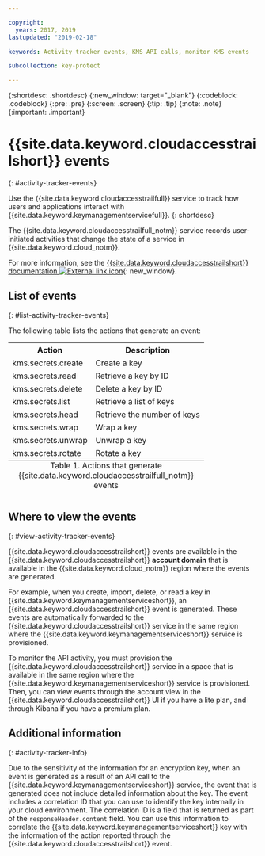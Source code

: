 ```yaml
---

copyright:
  years: 2017, 2019
lastupdated: "2019-02-18"

keywords: Activity tracker events, KMS API calls, monitor KMS events

subcollection: key-protect

---
```


{:shortdesc: .shortdesc}
{:new_window: target="_blank"}
{:codeblock: .codeblock}
{:pre: .pre}
{:screen: .screen}
{:tip: .tip}
{:note: .note}
{:important: .important}

# {{site.data.keyword.cloudaccesstrailshort}} events
{: #activity-tracker-events}

Use the {{site.data.keyword.cloudaccesstrailfull}} service to track how users and applications interact with {{site.data.keyword.keymanagementservicefull}}. 
{: shortdesc}

The {{site.data.keyword.cloudaccesstrailfull_notm}} service records user-initiated activities that change the state of a service in {{site.data.keyword.cloud_notm}}. 

For more information, see the [{{site.data.keyword.cloudaccesstrailshort}} documentation ![External link icon](../../icons/launch-glyph.svg "External link icon")](/docs/services/cloud-activity-tracker?topic=cloud-activity-tracker-getting-started-with-cla){: new_window}.

## List of events
{: #list-activity-tracker-events}

The following table lists the actions that generate an event:

<table>
    <tr>
        <th>Action</th>
        <th>Description</th>
    </tr>
    <tr>
        <td>kms.secrets.create</td>
        <td>Create a key</td>
    </tr>
    <tr>
        <td>kms.secrets.read</td>
        <td>Retrieve a key by ID</td>
    </tr>
   <tr>
        <td>kms.secrets.delete</td>
        <td>Delete a key by ID</td>
    </tr>
    <tr>
        <td>kms.secrets.list</td>
        <td>Retrieve a list of keys</td>
    </tr>
    <tr>
        <td>kms.secrets.head</td>
        <td>Retrieve the number of keys</td>
    </tr>
     <tr>
        <td>kms.secrets.wrap</td>
        <td>Wrap a key</td>
    </tr>
     <tr>
        <td>kms.secrets.unwrap</td>
        <td>Unwrap a key</td>
    </tr>
     <tr>
        <td>kms.secrets.rotate</td>
        <td>Rotate a key</td>
    </tr>
    <caption style="caption-side:bottom;">Table 1. Actions that generate {{site.data.keyword.cloudaccesstrailfull_notm}} events</caption>
</table>

## Where to view the events
{: #view-activity-tracker-events}

<!-- Option 2: Add the following sentence if your service sends events to the account domain. -->

{{site.data.keyword.cloudaccesstrailshort}} events are available in the {{site.data.keyword.cloudaccesstrailshort}} **account domain** that is available in the {{site.data.keyword.cloud_notm}} region where the events are generated.

For example, when you create, import, delete, or read a key in {{site.data.keyword.keymanagementserviceshort}}, an {{site.data.keyword.cloudaccesstrailshort}} event is generated. These events are automatically forwarded to the {{site.data.keyword.cloudaccesstrailshort}} service in the same region where the {{site.data.keyword.keymanagementserviceshort}} service is provisioned.

To monitor the API activity, you must provision the {{site.data.keyword.cloudaccesstrailshort}} service in a space that is available in the same region where the {{site.data.keyword.keymanagementserviceshort}} service is provisioned. Then, you can view events through the account view in the {{site.data.keyword.cloudaccesstrailshort}} UI if you have a lite plan, and through Kibana if you have a premium plan.

## Additional information
{: #activity-tracker-info}

Due to the sensitivity of the information for an encryption key, when an event is generated as a result of an API call to the {{site.data.keyword.keymanagementserviceshort}} service, the event that is generated does not include detailed information about the key. The event includes a correlation ID that you can use to identify the key internally in your cloud environment. The correlation ID is a field that is returned as part of the `responseHeader.content` field. You can use this information to correlate the {{site.data.keyword.keymanagementserviceshort}} key with the information of the action reported through the {{site.data.keyword.cloudaccesstrailshort}} event.